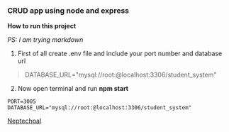 ### CRUD app using node and express

**How to run this project**

*PS: I am trying markdown*

1. First of all create .env file and include your port number and database url

>DATABASE_URL="mysql://root:@localhost:3306/student_system"

2. Now open terminal and run **npm start**

```
PORT=3005
DATABASE_URL="mysql://root:@localhost:3306/student_system"
```

[Neptechpal](https://www.neptechpal.com/)




